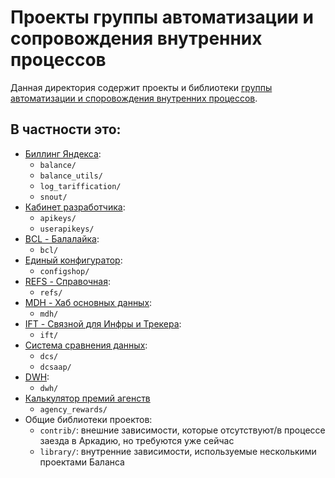 # Проекты группы автоматизации и сопровождения внутренних процессов

Данная директория содержит проекты и библиотеки [группы автоматизации и споровождения внутренних процессов](https://abc.yandex-team.ru/services/automat/services/).

## В частности это:
- [Биллинг Яндекса](https://abc.yandex-team.ru/services/balance/):
  - `balance/`
  - `balance_utils/`
  - `log_tariffication/`
  - `snout/`
- [Кабинет разработчика](https://abc.yandex-team.ru/services/developer/):
  - `apikeys/`
  - `userapikeys/`
- [BCL - Балалайка](https://abc.yandex-team.ru/services/BALALAYKA/):
  - `bcl/`
- [Единый конфигуратор](https://abc.yandex-team.ru/services/configshop/):
  - `configshop/`
- [REFS - Справочная](https://abc.yandex-team.ru/services/refs/):
  - `refs/`
- [MDH - Хаб основных данных](https://abc.yandex-team.ru/services/mdh/):
  - `mdh/`
- [IFT - Связной для Инфры и Трекера](https://abc.yandex-team.ru/services/ift/):
  - `ift/`
- [Система сравнения данных](https://abc.yandex-team.ru/services/check/):
  - `dcs/`
  - `dcsaap/`
- [DWH](https://abc.yandex-team.ru/services/dwh/):
  - `dwh/`
- [Калькулятор премий агенств](https://abc.yandex-team.ru/services/ybar/)
  - `agency_rewards/`
- Общие библиотеки проектов:
  - `contrib/`: внешние зависимости, которые отсутствуют/в процессе заезда в Аркадию, но требуются уже сейчас
  - `library/`: внутренние зависимости, используемые несколькими проектами Баланса
